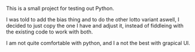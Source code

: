This is a small project for testing out Python.

I was told to add the bias thing and to do the other lotto variant aswell, I decided to just copy the one I have and adjust it, instead of fiddleing with the existing code to work with both.

I am not quite comfortable with python, and I a not the best with grapical UI.
